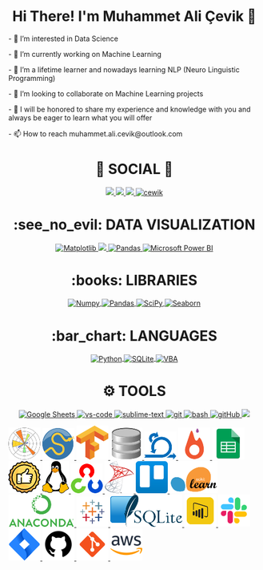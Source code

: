 <div> <h1 align="center"> Hi There! I'm Muhammet Ali Çevik 👋 </h1> </div>
<p>
- 👀 I’m interested in Data Science
</p>
<p>
- 🔭 I’m currently working on Machine Learning
</p>
<p>
- 🌱 I’m a lifetime learner and nowadays learning NLP (Neuro Linguistic Programming)
</p>
<p>
- 💞️ I’m looking to collaborate on Machine Learning projects
</p>
<p>
- 💬 I will be honored to share my experience and knowledge with you and always be eager to learn what you will offer
</p>
<p>
- 📫 How to reach muhammet.ali.cevik@outlook.com 
</p>

<div> <h1 align="center"> 👨 SOCIAL 👩 </h1> 
<p align="center">
<a href="https://www.linkedin.com/in/muhammet-ali-cevik"/>
  <img src="https://img.shields.io/badge/linkedin-%230077B5.svg?&style=for-the-badge&logo=linkedin&logoColor=white" />
</a>
<a href="mailto:cewik0770@gmail.com">  
  <img src="https://img.shields.io/badge/gmail-f1f2f6.svg?&style=for-the-badge&logo=gmail&logoColor=red" />
</a>
<a href="https://-...-.medium.com">
  <img src="https://img.shields.io/badge/%20-medium-black?&style=for-the-badge&logoColor=white" />
</a>
<a href="#">
  <img src="https://komarev.com/ghpvc/?username=cewik" alt="cewik" height="30"/>
</a>
</p></div>

<div align="center"> <h1 align="center"> :see_no_evil: DATA VISUALIZATION </h1> </div>

<p align="center">
<a href="#" target="_blank"> <img src="https://matplotlib.org/stable/_static/logo2_compressed.svg" alt="Matplotlib" height="60"/> </a>
<a href="#" target="_blank"> <img src="https://seaborn.pydata.org/_static/logo-wide-lightbg.svg" height="60"/> </a>
<a href="#" target="_blank"> <img src="https://upload.wikimedia.org/wikipedia/commons/thumb/e/ed/Pandas_logo.svg/2560px-Pandas_logo.svg.png" alt="Pandas" height="60"/> </a>
<a href="#" target="_blank"> <img src="https://insightsoftware.com/wp-content/uploads/2018/03/blog-microsoft-power-bi-solid-color.jpg" alt="Microsoft Power BI" height="60"/> </a>
</p>

<div align="center"> <h1 align="center"> :books: LIBRARIES </h1> </div>

<p align="center">
<a href="#" target="_blank"> <img align="center" src="https://numpy.org/doc/stable/_static/numpylogo.svg" alt="Numpy" width="120"/> </a>
<a href="#" target="_blank"> <img align="center" src="https://upload.wikimedia.org/wikipedia/commons/thumb/e/ed/Pandas_logo.svg/2560px-Pandas_logo.svg.png" alt="Pandas" height="70"/> </a>
<a href="#" target="_blank"> <img align="center" src="https://www.scipy.org/_static/logo.png" alt="SciPy" width="120"/> </a>
<a href="#" target="_blank"> <img align="center" src="https://seaborn.pydata.org/_static/logo-wide-lightbg.svg" alt="Seaborn" width="120"/> </a>
</p>

<div align="center"> <h1 align="center"> :bar_chart: LANGUAGES </h1> </div>

<p align="center">
<a href="#" target="_blank"> <img align="center" src="https://download.logo.wine/logo/Python_(programming_language)/Python_(programming_language)-Logo.wine.png" alt="Python" width="150"/> </a>
<a href="#" target="_blank"> <img align="center" src="https://www.vectorlogo.zone/logos/github/github-icon.svg" alt="SQLite" height="60"/> </a>
<a href="#" target="_blank"> <img align="center" src="https://ouzhang.me/talk/2019-dde-vba/featured.jpg" alt="VBA" height="60"/> </a>
</p>

<div align="center"> <h1 align="center"> ⚙ TOOLS </h1> </div>

<p align="center">
<a href="#" target="_blank"> <img src="https://smartgyann.files.wordpress.com/2020/05/457-4573752_read-more-on-how-you-can-use-your.png" alt="Google Sheets" height="50"/> </a>
<a href="#" target="_blank"> <img src="https://www.pngitem.com/pimgs/m/80-800968_vscode-visual-studio-logo-png-transparent-png.png" alt="vs-code" height="50"/> </a>
<a href="#" target="_blank"> <img src="https://cdn.icon-icons.com/icons2/1381/PNG/512/sublimetext_94866.png" alt="sublime-text" height="50"/> </a>
<a href="#" target="_blank"> <img src="https://www.vectorlogo.zone/logos/git-scm/git-scm-icon.svg" alt="git" height="50"/> </a>
<a href="#" target="_blank"> <img src="https://www.vectorlogo.zone/logos/gnu_bash/gnu_bash-icon.svg" alt="bash" height="50"/> </a>
<a href="#" target="_blank"> <img src="https://www.flaticon.com/svg/static/icons/svg/919/919847.svg" alt="gitHub" height="50"/> </a>
<a href="#" target="_blank"> <img src="https://img.shields.io/badge/jira-1e90ff.svg?&style=for-the-badge&logo=jira&logoColor=white" height="50"/> </a>                         </p>                                                   
<div>                                                                                                                                                                             
<a href="#" target="_blank"> <img src="https://github.com/cewik/cewik/blob/main/icons/pngegg%20(1).png"/> </a>                                                         
<a href="#" target="_blank"> <img src="https://github.com/cewik/cewik/blob/main/icons/pngegg%20(2).png"/> </a>                                                                  
<a href="#" target="_blank"> <img src="https://github.com/cewik/cewik/blob/main/icons/pngegg%20(4).png"/> </a> 
<a href="#" target="_blank"> <img src="https://github.com/cewik/cewik/blob/main/icons/pngegg%20(5).png"/> </a>                                                         
<a href="#" target="_blank"> <img src="https://github.com/cewik/cewik/blob/main/icons/pngegg%20(7).png"/> </a>                  
<a href="#" target="_blank"> <img src="https://github.com/cewik/cewik/blob/main/icons/pngegg%20(10).png"/> </a>                                                         
<a href="#" target="_blank"> <img src="https://github.com/cewik/cewik/blob/main/icons/pngegg%20(12).png"/> </a>                  
<a href="#" target="_blank"> <img src="https://github.com/cewik/cewik/blob/main/icons/pngegg%20(15).png"/> </a>  
<a href="#" target="_blank"> <img src="https://github.com/cewik/cewik/blob/main/icons/pngegg%20(16).png"/> </a> 
<a href="#" target="_blank"> <img src="https://github.com/cewik/cewik/blob/main/icons/pngegg%20(17).png"/> </a>                                                         
<a href="#" target="_blank"> <img src="https://github.com/cewik/cewik/blob/main/icons/pngegg%20(18).png"/> </a>                                                         
<a href="#" target="_blank"> <img src="https://github.com/cewik/cewik/blob/main/icons/pngegg%20(19).png"/> </a>                  
<a href="#" target="_blank"> <img src="https://github.com/cewik/cewik/blob/main/icons/pngegg%20(20).png"/> </a>                                                         
<a href="#" target="_blank"> <img src="https://github.com/cewik/cewik/blob/main/icons/pngegg%20(21).png"/> </a>      
<a href="#" target="_blank"> <img src="https://github.com/cewik/cewik/blob/main/icons/pngegg%20(22).png"/> </a>                                                         
<a href="#" target="_blank"> <img src="https://github.com/cewik/cewik/blob/main/icons/pngegg%20(23).png"/> </a>                  
<a href="#" target="_blank"> <img src="https://github.com/cewik/cewik/blob/main/icons/pngegg%20(24).png"/> </a> 
<a href="#" target="_blank"> <img src="https://github.com/cewik/cewik/blob/main/icons/icons8-slack-new-64.png"/> </a>                                                         
<a href="#" target="_blank"> <img src="https://github.com/cewik/cewik/blob/main/icons/icons8-jira-64.png"/> </a>                  
<a href="#" target="_blank"> <img src="https://github.com/cewik/cewik/blob/main/icons/icons8-github-64.png"/> </a>                                                               
<a href="#" target="_blank"> <img src="https://github.com/cewik/cewik/blob/main/icons/icons8-git-64.png"/> </a>                                                         
<a href="#" target="_blank"> <img src="https://github.com/cewik/cewik/blob/main/icons/icons8-amazon-web-services-64.png"/> </a>                                                
                                                         
                                                        
                                                                                                                      






